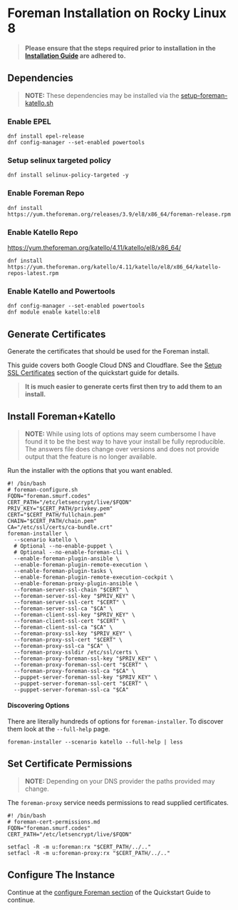 # Foreman Installation on Rocky Linux 8

> **Please ensure that the steps required prior to installation in the [Installation Guide](./quickstart.md) are adhered to.**

## Dependencies

> **NOTE:** These dependencies may be installed via the [setup-foreman-katello.sh](scripts/install-foreman-katello.sh)

### Enable EPEL

```
dnf install epel-release
dnf config-manager --set-enabled powertools
```

### Setup selinux targeted policy

```
dnf install selinux-policy-targeted -y
```

### Enable Foreman Repo

```
dnf install https://yum.theforeman.org/releases/3.9/el8/x86_64/foreman-release.rpm
```

### Enable Katello Repo
https://yum.theforeman.org/katello/4.11/katello/el8/x86_64/
```
dnf install https://yum.theforeman.org/katello/4.11/katello/el8/x86_64/katello-repos-latest.rpm
```

### Enable Katello and Powertools

```
dnf config-manager --set-enabled powertools
dnf module enable katello:el8 
```
## Generate Certificates

Generate the certificates that should be used for the Foreman install.

This guide covers both Google Cloud DNS and Cloudflare. See the [Setup SSL Certificates](./quickstart.md#setup-ssl-certificates) section of the quickstart guide for details.

> **It is much easier to generate certs first then try to add them to an install.**

## Install Foreman+Katello

> **NOTE:** While using lots of options may seem cumbersome I have found it to be the best way to have your install be fully reproducible. The answers file does change over versions and does not provide output that the feature is no longer available.

Run the installer with the options that you want enabled.

```
#! /bin/bash
# foreman-configure.sh
FQDN="foreman.smurf.codes"
CERT_PATH="/etc/letsencrypt/live/$FQDN"
PRIV_KEY="$CERT_PATH/privkey.pem"
CERT="$CERT_PATH/fullchain.pem"
CHAIN="$CERT_PATH/chain.pem"
CA="/etc/ssl/certs/ca-bundle.crt"
foreman-installer \
  --scenario katello \
  # Optional --no-enable-puppet \
  # Optional --no-enable-foreman-cli \
  --enable-foreman-plugin-ansible \
  --enable-foreman-plugin-remote-execution \
  --enable-foreman-plugin-tasks \
  --enable-foreman-plugin-remote-execution-cockpit \
  --enable-foreman-proxy-plugin-ansible \
  --foreman-server-ssl-chain "$CERT" \
  --foreman-server-ssl-key "$PRIV_KEY" \
  --foreman-server-ssl-cert "$CERT" \
  --foreman-server-ssl-ca "$CA" \
  --foreman-client-ssl-key "$PRIV_KEY" \
  --foreman-client-ssl-cert "$CERT" \
  --foreman-client-ssl-ca "$CA" \
  --foreman-proxy-ssl-key "$PRIV_KEY" \
  --foreman-proxy-ssl-cert "$CERT" \
  --foreman-proxy-ssl-ca "$CA" \
  --foreman-proxy-ssldir /etc/ssl/certs \
  --foreman-proxy-foreman-ssl-key "$PRIV_KEY" \
  --foreman-proxy-foreman-ssl-cert "$CERT" \
  --foreman-proxy-foreman-ssl-ca "$CA" \
  --puppet-server-foreman-ssl-key "$PRIV_KEY" \
  --puppet-server-foreman-ssl-cert "$CERT" \
  --puppet-server-foreman-ssl-ca "$CA" 

```

#### Discovering Options

There are literally hundreds of options for `foreman-installer`. To discover them look at the `--full-help` page.

```
foreman-installer --scenario katello --full-help | less
```
## Set Certificate Permissions

> **NOTE:** Depending on your DNS provider the paths provided may change.

The `foreman-proxy` service needs permissions to read supplied certificates.

```
#! /bin/bash
# foreman-cert-permissions.md
FQDN="foreman.smurf.codes"
CERT_PATH="/etc/letsencrypt/live/$FQDN"

setfacl -R -m u:foreman:rx "$CERT_PATH/../.."
setfacl -R -m u:foreman-proxy:rx "$CERT_PATH/../.."
```

## Configure The Instance

Continue at the [configure Foreman section](quickstart.md#configure-foreman) of the Quickstart Guide to continue.
